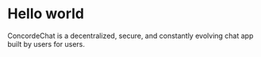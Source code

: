 # Hello world
ConcordeChat is a decentralized, secure, and constantly evolving chat app built by users for users.
